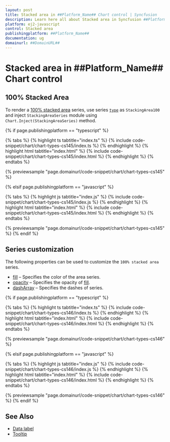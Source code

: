 ```yaml
---
layout: post
title: Stacked area in ##Platform_Name## Chart control | Syncfusion
description: Learn here all about Stacked area in Syncfusion ##Platform_Name## Chart control of Syncfusion Essential JS 2 and more.
platform: ej2-javascript
control: Stacked area 
publishingplatform: ##Platform_Name##
documentation: ug
domainurl: ##DomainURL##
---
```

# Stacked area in ##Platform_Name## Chart control

## 100% Stacked Area

To render a [100% stacked area](https://www.syncfusion.com/javascript-ui-controls/js-charts/chart-types/100-stacked-area-chart) series, use series [`type`](../api/chart/seriesModel/#type-string) as `StackingArea100` and inject `StackingAreaSeries` module using `Chart.Inject(StackingAreaSeries)` method.

{% if page.publishingplatform == "typescript" %}

 {% tabs %}
{% highlight ts tabtitle="index.ts" %}
{% include code-snippet/chart/chart-types-cs145/index.ts %}
{% endhighlight %}
{% highlight html tabtitle="index.html" %}
{% include code-snippet/chart/chart-types-cs145/index.html %}
{% endhighlight %}
{% endtabs %}
        
{% previewsample "page.domainurl/code-snippet/chart/chart-types-cs145" %}

{% elsif page.publishingplatform == "javascript" %}

{% tabs %}
{% highlight js tabtitle="index.js" %}
{% include code-snippet/chart/chart-types-cs145/index.js %}
{% endhighlight %}
{% highlight html tabtitle="index.html" %}
{% include code-snippet/chart/chart-types-cs145/index.html %}
{% endhighlight %}
{% endtabs %}

{% previewsample "page.domainurl/code-snippet/chart/chart-types-cs145" %}
{% endif %}

## Series customization

The following properties can be used to customize the `100% stacked area` series.

* [fill](../api/chart/seriesModel/#fill) – Specifies the color of the area series.
* [opacity](../api/chart/seriesModel/#opacity) – Specifies the opacity of [fill](../api/chart/seriesModel/#fill).
* [dashArray](../api/chart/seriesModel/#dasharray) – Specifies the dashes of series.

{% if page.publishingplatform == "typescript" %}

 {% tabs %}
{% highlight ts tabtitle="index.ts" %}
{% include code-snippet/chart/chart-types-cs146/index.ts %}
{% endhighlight %}
{% highlight html tabtitle="index.html" %}
{% include code-snippet/chart/chart-types-cs146/index.html %}
{% endhighlight %}
{% endtabs %}
        
{% previewsample "page.domainurl/code-snippet/chart/chart-types-cs146" %}

{% elsif page.publishingplatform == "javascript" %}

{% tabs %}
{% highlight js tabtitle="index.js" %}
{% include code-snippet/chart/chart-types-cs146/index.js %}
{% endhighlight %}
{% highlight html tabtitle="index.html" %}
{% include code-snippet/chart/chart-types-cs146/index.html %}
{% endhighlight %}
{% endtabs %}

{% previewsample "page.domainurl/code-snippet/chart/chart-types-cs146" %}
{% endif %}

## See Also

* [Data label](./data-labels/)
* [Tooltip](./tool-tip/)
